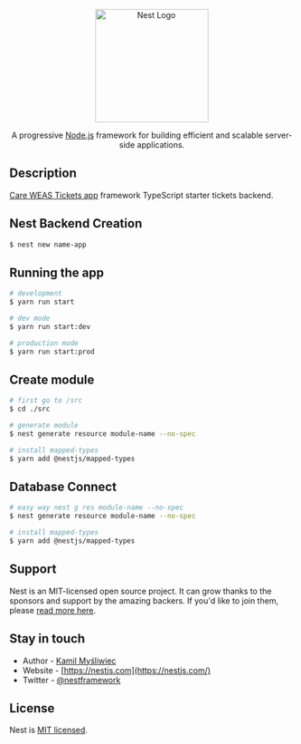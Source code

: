 <p align="center">
  <a href="http://nestjs.com/" target="blank"><img src="https://nestjs.com/img/logo-small.svg" width="200" alt="Nest Logo" /></a>
</p>

[circleci-image]: https://img.shields.io/circleci/build/github/nestjs/nest/master?token=abc123def456
[circleci-url]: https://circleci.com/gh/nestjs/nest

  <p align="center">A progressive <a href="http://nodejs.org" target="_blank">Node.js</a> framework for building efficient and scalable server-side applications.</p>
    <p align="center">


## Description

[Care WEAS Tickets app](https://github.com/nestjs/nest) framework TypeScript starter tickets backend.

## Nest Backend Creation

```bash
$ nest new name-app
```

## Running the app

```bash
# development
$ yarn run start

# dev mode
$ yarn run start:dev

# production mode
$ yarn run start:prod
```

## Create module

```bash
# first go to /src 
$ cd ./src

# generate module
$ nest generate resource module-name --no-spec

# install mapped-types
$ yarn add @nestjs/mapped-types
```

## Database Connect

```bash
# easy way nest g res module-name --no-spec 
$ nest generate resource module-name --no-spec

# install mapped-types
$ yarn add @nestjs/mapped-types
```

## Support

Nest is an MIT-licensed open source project. It can grow thanks to the sponsors and support by the amazing backers. If you'd like to join them, please [read more here](https://docs.nestjs.com/support).

## Stay in touch

- Author - [Kamil Myśliwiec](https://kamilmysliwiec.com)
- Website - [https://nestjs.com](https://nestjs.com/)
- Twitter - [@nestframework](https://twitter.com/nestframework)

## License

Nest is [MIT licensed](LICENSE).

